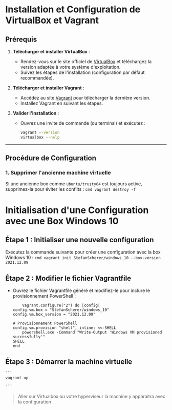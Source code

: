# Installation et Configuration de VirtualBox et Vagrant

## Prérequis

1. **Télécharger et installer VirtualBox** :
   - Rendez-vous sur le site officiel de [VirtualBox](https://www.virtualbox.org/) et téléchargez la version adaptée à votre système d'exploitation.
   - Suivez les étapes de l'installation (configuration par défaut recommandée).

2. **Télécharger et installer Vagrant** :
   - Accédez au site [Vagrant](https://www.vagrantup.com/) pour télécharger la dernière version.
   - Installez Vagrant en suivant les étapes.

3. **Valider l'installation** :
   - Ouvrez une invite de commande (ou terminal) et exécutez :
     ```cmd
     vagrant --version
     virtualbox --help
     ```

---

## Procédure de Configuration

### 1. Supprimer l'ancienne machine virtuelle
Si une ancienne box comme `ubuntu/trusty64` est toujours active, supprimez-la pour éviter les conflits :
    ```cmd
    vagrant destroy -f
    ```



# Initialisation d'une Configuration avec une Box Windows 10

## Étape 1 : Initialiser une nouvelle configuration
Exécutez la commande suivante pour créer une configuration avec la box Windows 10 :
    ```cmd
    vagrant init StefanScherer/windows_10 --box-version 2021.12.09
    ```

## Étape 2 : Modifier le fichier Vagrantfile
- Ouvrez le fichier Vagrantfile généré et modifiez-le pour inclure le provisionnement PowerShell :
    ```
        Vagrant.configure("2") do |config|
    config.vm.box = "StefanScherer/windows_10"
    config.vm.box_version = "2021.12.09"

    # Provisionnement PowerShell
    config.vm.provision "shell", inline: <<-SHELL
        powershell.exe -Command "Write-Output 'Windows VM provisioned successfully'"
    SHELL
    end

    ```

## Étape 3 : Démarrer la machine virtuelle
    ```
    vagrant up

    ```

> Aller sur Virtualbox ou votre hyperviseur la machine y apparaitra avec la configuration